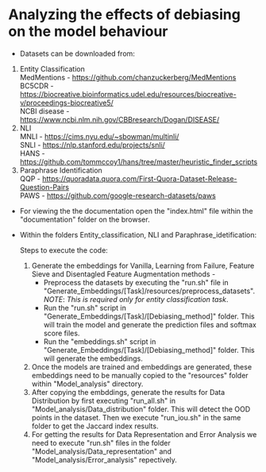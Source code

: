 # Analyzing the effects of debiasing on the model behaviour

* Datasets can be downloaded from:
1. Entity Classification  
   MedMentions - https://github.com/chanzuckerberg/MedMentions  
   BC5CDR - https://biocreative.bioinformatics.udel.edu/resources/biocreative-v/proceedings-biocreative5/  
   NCBI disease - https://www.ncbi.nlm.nih.gov/CBBresearch/Dogan/DISEASE/  
2. NLI  
   MNLI - https://cims.nyu.edu/~sbowman/multinli/  
   SNLI - https://nlp.stanford.edu/projects/snli/  
   HANS - https://github.com/tommccoy1/hans/tree/master/heuristic_finder_scripts  
3. Paraphrase Identification  
   QQP - https://quoradata.quora.com/First-Quora-Dataset-Release-Question-Pairs  
   PAWS - https://github.com/google-research-datasets/paws  


* For viewing the the documentation open the "index.html" file within the "documentation" folder on the browser.


* Within the folders Entity_classification, NLI and Paraphrase_idetification:

   Steps to execute the code:
   1) Generate the embeddings for Vanilla, Learning from Failure, Feature Sieve and Disentagled Feature Augmentation methods -
      * Preprocess the datasets by executing the "run.sh" file in "Generate_Embeddings/[Task]/resources/preprocess_datasets". *NOTE*: *This is required only for entity classification task*.
      * Run the "run.sh" script in "Generate_Embeddings/[Task]/[Debiasing_method]" folder. This will train the model and generate the prediction files and softmax score files.
      * Run the "embeddings.sh" script in "Generate_Embeddings/[Task]/[Debiasing_method]" folder. This will generate the embeddings.
   2) Once the models are trained and embeddings are generated, these embeddings need to be manually copied to the "resources" folder within "Model_analysis" directory.
   3) After copying the embddings, generate the results for Data Distribution by first executing "run_all.sh" in "Model_analysis/Data_distribution" folder. This will detect the OOD points in the dataset. Then we execute "run_iou.sh" in the same folder to get the Jaccard index results.
   4) For getting the results for Data Representation and Error Analysis we need to execute "run.sh" files in the folder "Model_analysis/Data_representation" and "Model_analysis/Error_analysis" repectively.
